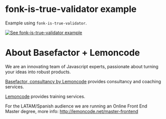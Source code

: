 # fonk-is-true-validator example

Example using `fonk-is-true-validator`.

[![See fonk-is-true-validator example](https://codesandbox.io/static/img/play-codesandbox.svg)](https://codesandbox.io/s/github/lemoncode/fonk-is-true-validator/tree/master/examples/ts)

# About Basefactor + Lemoncode

We are an innovating team of Javascript experts, passionate about turning your ideas into robust products.

[Basefactor, consultancy by Lemoncode](http://www.basefactor.com) provides consultancy and coaching services.

[Lemoncode](http://lemoncode.net/services/en/#en-home) provides training services.

For the LATAM/Spanish audience we are running an Online Front End Master degree, more info: http://lemoncode.net/master-frontend
